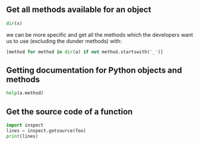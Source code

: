 


## Get all methods available for an object

```python
dir(x)
```
we can be more specific and get all the methods which
the developers want us to use (excluding the dunder methods)
with:

```python
[method for method in dir(a) if not method.startswith('_')]
```

## Getting documentation for Python objects and methods

```python
help(a.method)
```

## Get the source code of a function


```python
import inspect
lines = inspect.getsource(foo)
print(lines)
```

